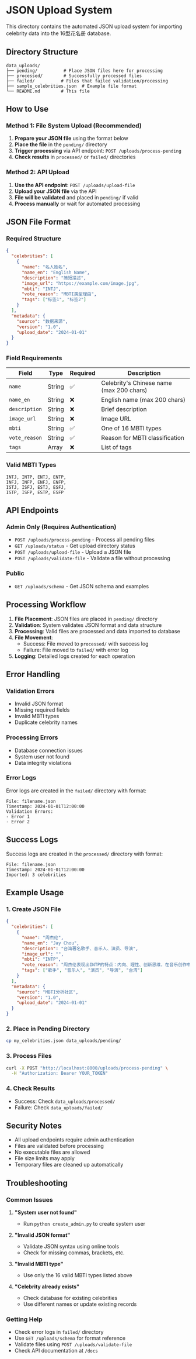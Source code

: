 # JSON Upload System

This directory contains the automated JSON upload system for importing celebrity data into the 16型花名册 database.

## Directory Structure

```
data_uploads/
├── pending/          # Place JSON files here for processing
├── processed/        # Successfully processed files
├── failed/          # Files that failed validation/processing
├── sample_celebrities.json  # Example file format
└── README.md        # This file
```

## How to Use

### Method 1: File System Upload (Recommended)

1. **Prepare your JSON file** using the format below
2. **Place the file** in the `pending/` directory
3. **Trigger processing** via API endpoint: `POST /uploads/process-pending`
4. **Check results** in `processed/` or `failed/` directories

### Method 2: API Upload

1. **Use the API endpoint**: `POST /uploads/upload-file`
2. **Upload your JSON file** via the API
3. **File will be validated** and placed in `pending/` if valid
4. **Process manually** or wait for automated processing

## JSON File Format

### Required Structure

```json
{
  "celebrities": [
    {
      "name": "名人姓名",
      "name_en": "English Name",
      "description": "简短描述",
      "image_url": "https://example.com/image.jpg",
      "mbti": "INTJ",
      "vote_reason": "MBTI类型理由",
      "tags": ["标签1", "标签2"]
    }
  ],
  "metadata": {
    "source": "数据来源",
    "version": "1.0",
    "upload_date": "2024-01-01"
  }
}
```

### Field Requirements

| Field | Type | Required | Description |
|-------|------|----------|-------------|
| `name` | String | ✅ | Celebrity's Chinese name (max 200 chars) |
| `name_en` | String | ❌ | English name (max 200 chars) |
| `description` | String | ❌ | Brief description |
| `image_url` | String | ❌ | Image URL |
| `mbti` | String | ✅ | One of 16 MBTI types |
| `vote_reason` | String | ✅ | Reason for MBTI classification |
| `tags` | Array | ❌ | List of tags |

### Valid MBTI Types

```
INTJ, INTP, ENTJ, ENTP,
INFJ, INFP, ENFJ, ENFP, 
ISTJ, ISFJ, ESTJ, ESFJ,
ISTP, ISFP, ESTP, ESFP
```

## API Endpoints

### Admin Only (Requires Authentication)

- `POST /uploads/process-pending` - Process all pending files
- `GET /uploads/status` - Get upload directory status
- `POST /uploads/upload-file` - Upload a JSON file
- `POST /uploads/validate-file` - Validate a file without processing

### Public

- `GET /uploads/schema` - Get JSON schema and examples

## Processing Workflow

1. **File Placement**: JSON files are placed in `pending/` directory
2. **Validation**: System validates JSON format and data structure
3. **Processing**: Valid files are processed and data imported to database
4. **File Movement**: 
   - Success: File moved to `processed/` with success log
   - Failure: File moved to `failed/` with error log
5. **Logging**: Detailed logs created for each operation

## Error Handling

### Validation Errors
- Invalid JSON format
- Missing required fields
- Invalid MBTI types
- Duplicate celebrity names

### Processing Errors
- Database connection issues
- System user not found
- Data integrity violations

### Error Logs
Error logs are created in the `failed/` directory with format:
```
File: filename.json
Timestamp: 2024-01-01T12:00:00
Validation Errors:
- Error 1
- Error 2
```

## Success Logs
Success logs are created in the `processed/` directory with format:
```
File: filename.json
Timestamp: 2024-01-01T12:00:00
Imported: 3 celebrities
```

## Example Usage

### 1. Create JSON File
```json
{
  "celebrities": [
    {
      "name": "周杰伦",
      "name_en": "Jay Chou",
      "description": "台湾著名歌手、音乐人、演员、导演",
      "image_url": "",
      "mbti": "INTP",
      "vote_reason": "周杰伦表现出INTP的特点：内向、理性、创新思维，在音乐创作中展现独特的逻辑性和创造力。",
      "tags": ["歌手", "音乐人", "演员", "导演", "台湾"]
    }
  ],
  "metadata": {
    "source": "MBTI分析社区",
    "version": "1.0",
    "upload_date": "2024-01-01"
  }
}
```

### 2. Place in Pending Directory
```bash
cp my_celebrities.json data_uploads/pending/
```

### 3. Process Files
```bash
curl -X POST "http://localhost:8000/uploads/process-pending" \
  -H "Authorization: Bearer YOUR_TOKEN"
```

### 4. Check Results
- Success: Check `data_uploads/processed/`
- Failure: Check `data_uploads/failed/`

## Security Notes

- All upload endpoints require admin authentication
- Files are validated before processing
- No executable files are allowed
- File size limits may apply
- Temporary files are cleaned up automatically

## Troubleshooting

### Common Issues

1. **"System user not found"**
   - Run `python create_admin.py` to create system user

2. **"Invalid JSON format"**
   - Validate JSON syntax using online tools
   - Check for missing commas, brackets, etc.

3. **"Invalid MBTI type"**
   - Use only the 16 valid MBTI types listed above

4. **"Celebrity already exists"**
   - Check database for existing celebrities
   - Use different names or update existing records

### Getting Help

- Check error logs in `failed/` directory
- Use `GET /uploads/schema` for format reference
- Validate files using `POST /uploads/validate-file`
- Check API documentation at `/docs` 